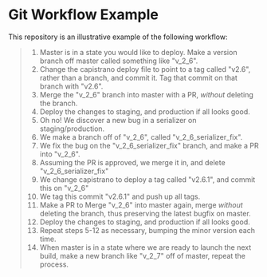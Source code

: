 # Git Workflow Example

This repository is an illustrative example of the following workflow:

> 1. Master is in a state you would like to deploy. Make a version branch off master called something like "v_2_6".
> 2. Change the capistrano deploy file to point to a tag called "v2.6", rather than a branch, and commit it. Tag that commit on that branch with "v2.6".
> 3. Merge the "v_2_6" branch into master with a PR,  _without_ deleting the branch.
> 4. Deploy the changes to staging, and production if all looks good.
> 5. Oh no! We discover a new bug in a serializer on staging/production.
> 6. We make a branch off of "v_2_6", called "v_2_6_serializer_fix".
> 7. We fix the bug on the "v_2_6_serializer_fix" branch, and make a PR into "v_2_6".
> 8. Assuming the PR is approved, we merge it in, and delete "v_2_6_serializer_fix"
> 9. We change capistrano to deploy a tag called "v2.6.1", and commit this on "v_2_6"
> 10. We tag this commit "v2.6.1" and push up all tags.
> 11. Make a PR to Merge "v_2_6" into master again, merge _without_ deleting the branch, thus preserving the latest bugfix on master.
> 12. Deploy the changes to staging, and production if all looks good.
> 13. Repeat steps 5-12 as necessary, bumping the minor version each time.
> 14. When master is in a state where we are ready to launch the next build, make a new branch like "v_2_7" off of master, repeat the process.
